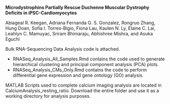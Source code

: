 **Microdystrophins Partially Rescue Duchenne Muscular Dystrophy Deficits in iPSC-Cardiomyocytes**

Abiageal R. Keegan, Adriana Fernanda G. S. Gonzalez, Rongruo Zhang, Hung Doan, Sofía I. Torres-Bigio, Fiona Lau, Kaulen N. Ly, Elaine C. Lai, Leahlyn C. Mamuyac, Sriram Bhimaraju, Abhishree Mishra, and Asuka Eguchi

Bulk RNA-Sequencing Data Analysis code is attached.

- RNASeq_Analysis_All_Samples.Rmd contains the code used to generate hierarchical clustering and principal component analysis (PCA) plots. 
- RNASeq_Analysis_CMs_Only.Rmd contains the code to perform differential gene expression and gene ontology (GO) analysis. 

MATLAB Scripts used to complete calcium imaging analysis are located in CalciumAnalysis_resting_ratio. Download the entire folder and use it as a working directory for analysis purposes. 
